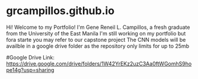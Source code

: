 # grcampillos.github.io

Hi! Welcome to my Portfolio! 
I'm Gene Reneil L. Campillos, a fresh graduate from the University of the East Manila
I'm still working on my portfolio but fora starte you may refer to our capstone project
The CNN models will be availble in a google drive folder as the repository only limits for up to 25mb

#Google Drive Link: https://drive.google.com/drive/folders/1W42YrEKz2uzC3Aa0ftWGomhS9hope14g?usp=sharing
#
#
